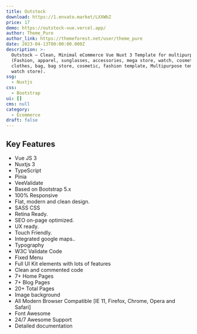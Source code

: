 ```yaml
---
title: Outstock
download: https://1.envato.market/LXXWbZ
price: 17
demo: https://outstock-vue.vercel.app/
author: Theme_Pure
author_link: https://themeforest.net/user/theme_pure
date: 2023-04-13T00:00:00.000Z
description: >-
  Outstock – Clean, Minimal eCommerce Vue Nuxt 3 Template for multipurpose
  (Fashion, apparel, sunglasses, accessories, mega store, watch, cosmetic,
  clothes, bag, bag store, cosmetic, fashion template, Multipurpose template,
  watch store).
ssg:
  - Nuxtjs
css:
  - Bootstrap
ui: []
cms: null
category:
  - Ecommerce
draft: false
---
```

## Key Features

- Vue JS 3
- Nuxtjs 3
- TypeScript
- Pinia
- VeeValidate
- Based on Bootstrap 5.x
- 100% Responsive
- Flat, modern and clean design.
- SASS CSS
- Retina Ready.
- SEO on-page optimized.
- UX ready.
- Touch Friendly.
- Integrated google maps..
- Typography
- W3C Validate Code
- Fixed Menu
- Full UI Kit elements with lots of features
- Clean and commented code
- 7+ Home Pages
- 7+ Blog Pages
- 20+ Total Pages
- Image background
- All Modern Browser Compatible [IE 11, Firefox, Chrome, Opera and Safari]
- Font Awesome
- 24/7 Awesome Support
- Detailed documentation

